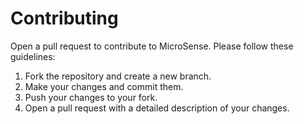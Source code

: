# Contributing

Open a pull request to contribute to MicroSense. Please follow these guidelines:

1. Fork the repository and create a new branch.
2. Make your changes and commit them.
3. Push your changes to your fork.
4. Open a pull request with a detailed description of your changes.
